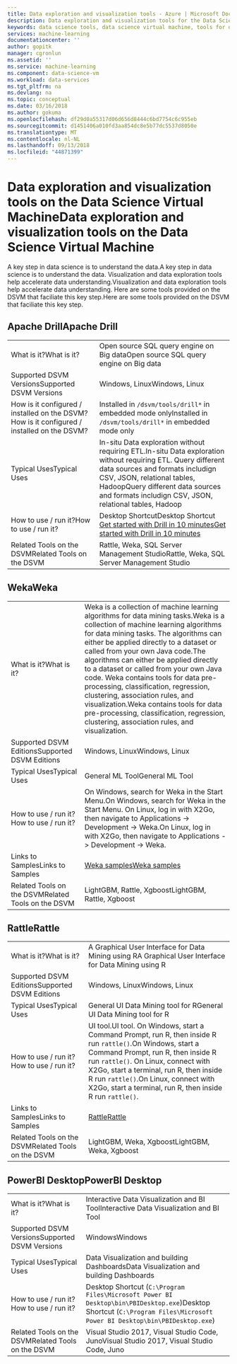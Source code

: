```yaml
---
title: Data exploration and visualization tools - Azure | Microsoft Docs
description: Data exploration and visualization tools for the Data Science Virtual Machine.
keywords: data science tools, data science virtual machine, tools for data science, linux data science
services: machine-learning
documentationcenter: ''
author: gopitk
manager: cgronlun
ms.assetid: ''
ms.service: machine-learning
ms.component: data-science-vm
ms.workload: data-services
ms.tgt_pltfrm: na
ms.devlang: na
ms.topic: conceptual
ms.date: 03/16/2018
ms.author: gokuma
ms.openlocfilehash: df29d0a55317d06d656d8444c6bd7754c6c955eb
ms.sourcegitcommit: d1451406a010fd3aa854dc8e5b77dc5537d8050e
ms.translationtype: MT
ms.contentlocale: nl-NL
ms.lasthandoff: 09/13/2018
ms.locfileid: "44871399"
---
```

# <a name="data-exploration-and-visualization-tools-on-the-data-science-virtual-machine"></a><span data-ttu-id="a9811-104">Data exploration and visualization tools on the Data Science Virtual Machine</span><span class="sxs-lookup"><span data-stu-id="a9811-104">Data exploration and visualization tools on the Data Science Virtual Machine</span></span>

<span data-ttu-id="a9811-105">A key step in data science is to understand the data.</span><span class="sxs-lookup"><span data-stu-id="a9811-105">A key step in data science is to understand the data.</span></span> <span data-ttu-id="a9811-106">Visualization and data exploration tools help accelerate data understanding.</span><span class="sxs-lookup"><span data-stu-id="a9811-106">Visualization and data exploration tools help accelerate data understanding.</span></span> <span data-ttu-id="a9811-107">Here are some tools provided on the DSVM that faciliate this key step.</span><span class="sxs-lookup"><span data-stu-id="a9811-107">Here are some tools provided on the DSVM that faciliate this key step.</span></span> 

## <a name="apache-drill"></a><span data-ttu-id="a9811-108">Apache Drill</span><span class="sxs-lookup"><span data-stu-id="a9811-108">Apache Drill</span></span>
|    |           |
| ------------- | ------------- |
| <span data-ttu-id="a9811-109">What is it?</span><span class="sxs-lookup"><span data-stu-id="a9811-109">What is it?</span></span>   | <span data-ttu-id="a9811-110">Open source SQL query engine on Big data</span><span class="sxs-lookup"><span data-stu-id="a9811-110">Open source SQL query engine on Big data</span></span>    |
| <span data-ttu-id="a9811-111">Supported DSVM Versions</span><span class="sxs-lookup"><span data-stu-id="a9811-111">Supported DSVM Versions</span></span>      | <span data-ttu-id="a9811-112">Windows, Linux</span><span class="sxs-lookup"><span data-stu-id="a9811-112">Windows, Linux</span></span>  |
| <span data-ttu-id="a9811-113">How is it configured / installed on the DSVM?</span><span class="sxs-lookup"><span data-stu-id="a9811-113">How is it configured / installed on the DSVM?</span></span>      |  <span data-ttu-id="a9811-114">Installed in `/dsvm/tools/drill*` in embedded mode only</span><span class="sxs-lookup"><span data-stu-id="a9811-114">Installed in `/dsvm/tools/drill*` in embedded mode only</span></span>   |
| <span data-ttu-id="a9811-115">Typical Uses</span><span class="sxs-lookup"><span data-stu-id="a9811-115">Typical Uses</span></span>      |  <span data-ttu-id="a9811-116">In-situ Data exploration without requiring ETL.</span><span class="sxs-lookup"><span data-stu-id="a9811-116">In-situ Data exploration without requiring ETL.</span></span> <span data-ttu-id="a9811-117">Query different data sources and formats includign CSV, JSON, relational tables, Hadoop</span><span class="sxs-lookup"><span data-stu-id="a9811-117">Query different data sources and formats includign CSV, JSON, relational tables, Hadoop</span></span>     |
| <span data-ttu-id="a9811-118">How to use / run it?</span><span class="sxs-lookup"><span data-stu-id="a9811-118">How to use / run it?</span></span>      | <span data-ttu-id="a9811-119">Desktop Shortcut</span><span class="sxs-lookup"><span data-stu-id="a9811-119">Desktop Shortcut</span></span>  <br/> [<span data-ttu-id="a9811-120">Get started with Drill in 10 minutes</span><span class="sxs-lookup"><span data-stu-id="a9811-120">Get started with Drill in 10 minutes</span></span>](https://drill.apache.org/docs/drill-in-10-minutes/)  |
| <span data-ttu-id="a9811-121">Related Tools on the DSVM</span><span class="sxs-lookup"><span data-stu-id="a9811-121">Related Tools on the DSVM</span></span>      |   <span data-ttu-id="a9811-122">Rattle, Weka, SQL Server Management Studio</span><span class="sxs-lookup"><span data-stu-id="a9811-122">Rattle, Weka, SQL Server Management Studio</span></span>      |

## <a name="weka"></a><span data-ttu-id="a9811-123">Weka</span><span class="sxs-lookup"><span data-stu-id="a9811-123">Weka</span></span>
|    |           |
| ------------- | ------------- |
| <span data-ttu-id="a9811-124">What is it?</span><span class="sxs-lookup"><span data-stu-id="a9811-124">What is it?</span></span>   |  <span data-ttu-id="a9811-125">Weka is a collection of machine learning algorithms for data mining tasks.</span><span class="sxs-lookup"><span data-stu-id="a9811-125">Weka is a collection of machine learning algorithms for data mining tasks.</span></span> <span data-ttu-id="a9811-126">The algorithms can either be applied directly to a dataset or called from your own Java code.</span><span class="sxs-lookup"><span data-stu-id="a9811-126">The algorithms can either be applied directly to a dataset or called from your own Java code.</span></span> <span data-ttu-id="a9811-127">Weka contains tools for data pre-processing, classification, regression, clustering, association rules, and visualization.</span><span class="sxs-lookup"><span data-stu-id="a9811-127">Weka contains tools for data pre-processing, classification, regression, clustering, association rules, and visualization.</span></span> |
| <span data-ttu-id="a9811-128">Supported DSVM Editions</span><span class="sxs-lookup"><span data-stu-id="a9811-128">Supported DSVM Editions</span></span>     | <span data-ttu-id="a9811-129">Windows, Linux</span><span class="sxs-lookup"><span data-stu-id="a9811-129">Windows, Linux</span></span>     |
| <span data-ttu-id="a9811-130">Typical Uses</span><span class="sxs-lookup"><span data-stu-id="a9811-130">Typical Uses</span></span>      | <span data-ttu-id="a9811-131">General ML Tool</span><span class="sxs-lookup"><span data-stu-id="a9811-131">General ML Tool</span></span>     |
| <span data-ttu-id="a9811-132">How to use / run it?</span><span class="sxs-lookup"><span data-stu-id="a9811-132">How to use / run it?</span></span>      | <span data-ttu-id="a9811-133">On Windows, search for Weka in the Start Menu.</span><span class="sxs-lookup"><span data-stu-id="a9811-133">On Windows, search for Weka in the Start Menu.</span></span> <span data-ttu-id="a9811-134">On Linux, log in with X2Go, then navigate to Applications -> Development -> Weka.</span><span class="sxs-lookup"><span data-stu-id="a9811-134">On Linux, log in with X2Go, then navigate to Applications -> Development -> Weka.</span></span> |
| <span data-ttu-id="a9811-135">Links to Samples</span><span class="sxs-lookup"><span data-stu-id="a9811-135">Links to Samples</span></span>      | [<span data-ttu-id="a9811-136">Weka samples</span><span class="sxs-lookup"><span data-stu-id="a9811-136">Weka samples</span></span>](http://www.cs.waikato.ac.nz/ml/weka/documentation.html) |
| <span data-ttu-id="a9811-137">Related Tools on the DSVM</span><span class="sxs-lookup"><span data-stu-id="a9811-137">Related Tools on the DSVM</span></span>      |<span data-ttu-id="a9811-138">LightGBM, Rattle, Xgboost</span><span class="sxs-lookup"><span data-stu-id="a9811-138">LightGBM, Rattle, Xgboost</span></span>   |

## <a name="rattle"></a><span data-ttu-id="a9811-139">Rattle</span><span class="sxs-lookup"><span data-stu-id="a9811-139">Rattle</span></span>
|    |           |
| ------------- | ------------- |
| <span data-ttu-id="a9811-140">What is it?</span><span class="sxs-lookup"><span data-stu-id="a9811-140">What is it?</span></span>   |   <span data-ttu-id="a9811-141">A Graphical User Interface for Data Mining using R</span><span class="sxs-lookup"><span data-stu-id="a9811-141">A Graphical User Interface for Data Mining using R</span></span>   |
| <span data-ttu-id="a9811-142">Supported DSVM Editions</span><span class="sxs-lookup"><span data-stu-id="a9811-142">Supported DSVM Editions</span></span>     | <span data-ttu-id="a9811-143">Windows, Linux</span><span class="sxs-lookup"><span data-stu-id="a9811-143">Windows, Linux</span></span>     |
| <span data-ttu-id="a9811-144">Typical Uses</span><span class="sxs-lookup"><span data-stu-id="a9811-144">Typical Uses</span></span>      | <span data-ttu-id="a9811-145">General UI Data Mining tool for R</span><span class="sxs-lookup"><span data-stu-id="a9811-145">General UI Data Mining tool for R</span></span>    |
| <span data-ttu-id="a9811-146">How to use / run it?</span><span class="sxs-lookup"><span data-stu-id="a9811-146">How to use / run it?</span></span>      | <span data-ttu-id="a9811-147">UI tool.</span><span class="sxs-lookup"><span data-stu-id="a9811-147">UI tool.</span></span> <span data-ttu-id="a9811-148">On Windows, start a Command Prompt, run R, then inside R run `rattle()`.</span><span class="sxs-lookup"><span data-stu-id="a9811-148">On Windows, start a Command Prompt, run R, then inside R run `rattle()`.</span></span> <span data-ttu-id="a9811-149">On Linux, connect with X2Go, start a terminal, run R, then inside R run `rattle()`.</span><span class="sxs-lookup"><span data-stu-id="a9811-149">On Linux, connect with X2Go, start a terminal, run R, then inside R run `rattle()`.</span></span> |
| <span data-ttu-id="a9811-150">Links to Samples</span><span class="sxs-lookup"><span data-stu-id="a9811-150">Links to Samples</span></span>      | [<span data-ttu-id="a9811-151">Rattle</span><span class="sxs-lookup"><span data-stu-id="a9811-151">Rattle</span></span>](https://togaware.com/onepager/) |
| <span data-ttu-id="a9811-152">Related Tools on the DSVM</span><span class="sxs-lookup"><span data-stu-id="a9811-152">Related Tools on the DSVM</span></span>      |<span data-ttu-id="a9811-153">LightGBM, Weka, Xgboost</span><span class="sxs-lookup"><span data-stu-id="a9811-153">LightGBM, Weka, Xgboost</span></span>   |

## <a name="powerbi-desktop"></a><span data-ttu-id="a9811-154">PowerBI Desktop</span><span class="sxs-lookup"><span data-stu-id="a9811-154">PowerBI Desktop</span></span> 
|    |           |
| ------------- | ------------- |
| <span data-ttu-id="a9811-155">What is it?</span><span class="sxs-lookup"><span data-stu-id="a9811-155">What is it?</span></span>   | <span data-ttu-id="a9811-156">Interactive Data Visualization and BI Tool</span><span class="sxs-lookup"><span data-stu-id="a9811-156">Interactive Data Visualization and BI Tool</span></span>    |
| <span data-ttu-id="a9811-157">Supported DSVM Versions</span><span class="sxs-lookup"><span data-stu-id="a9811-157">Supported DSVM Versions</span></span>      | <span data-ttu-id="a9811-158">Windows</span><span class="sxs-lookup"><span data-stu-id="a9811-158">Windows</span></span>  |
| <span data-ttu-id="a9811-159">Typical Uses</span><span class="sxs-lookup"><span data-stu-id="a9811-159">Typical Uses</span></span>      |  <span data-ttu-id="a9811-160">Data Visualization and building Dashboards</span><span class="sxs-lookup"><span data-stu-id="a9811-160">Data Visualization and building Dashboards</span></span>   |
| <span data-ttu-id="a9811-161">How to use / run it?</span><span class="sxs-lookup"><span data-stu-id="a9811-161">How to use / run it?</span></span>      | <span data-ttu-id="a9811-162">Desktop Shortcut (`C:\Program Files\Microsoft Power BI Desktop\bin\PBIDesktop.exe`)</span><span class="sxs-lookup"><span data-stu-id="a9811-162">Desktop Shortcut (`C:\Program Files\Microsoft Power BI Desktop\bin\PBIDesktop.exe`)</span></span>      |
| <span data-ttu-id="a9811-163">Related Tools on the DSVM</span><span class="sxs-lookup"><span data-stu-id="a9811-163">Related Tools on the DSVM</span></span>      |   <span data-ttu-id="a9811-164">Visual Studio 2017, Visual Studio Code, Juno</span><span class="sxs-lookup"><span data-stu-id="a9811-164">Visual Studio 2017, Visual Studio Code, Juno</span></span>      |

